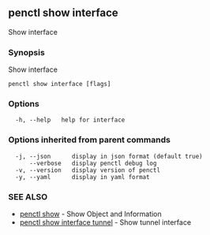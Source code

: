 ## penctl show interface

Show interface

### Synopsis


Show interface

```
penctl show interface [flags]
```

### Options

```
  -h, --help   help for interface
```

### Options inherited from parent commands

```
  -j, --json      display in json format (default true)
      --verbose   display penctl debug log
  -v, --version   display version of penctl
  -y, --yaml      display in yaml format
```

### SEE ALSO
* [penctl show](penctl_show.md)	 - Show Object and Information
* [penctl show interface tunnel](penctl_show_interface_tunnel.md)	 - Show tunnel interface


